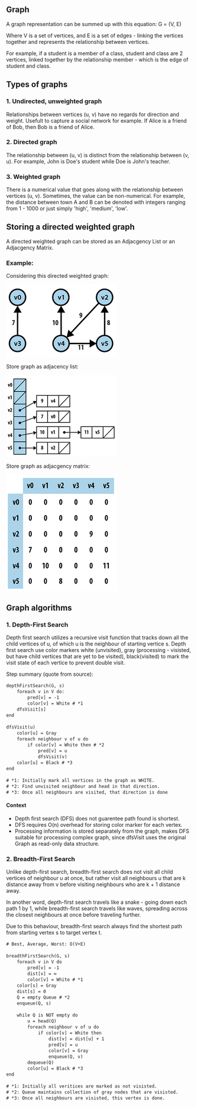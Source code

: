 ## Graph

A graph representation can be summed up with this equation: G = (V, E)

Where V is a set of vertices, and E is a set of edges - linking the vertices together and represents the relationship between vertices.

For example, if a student is a member of a class, student and class are 2 vertices, linked together by the relationship member - which is the edge of student and class.

## Types of graphs

### 1. Undirected, unweighted graph

Relationships between vertices (u, v) have no regards for direction and weight. Usefult to capture a social network for example. If Alice is a friend of Bob, then Bob is a friend of Alice.

### 2. Directed graph

The relationship between (u, v) is distinct from the relationship between (v, u). For example, John is Doe's student while Doe is John's teacher.

### 3. Weighted graph

There is a numerical value that goes along with the relationship between vertices (u, v). Sometimes, the value can be non-numerical. For example, the distance between town A and B can be denoted with integers ranging from 1 - 1000 or just simply 'high', 'medium', 'low'.

## Storing a directed weighted graph

A directed weighted graph can be stored as an Adjacgency List or an Adjacgency Matrix.

### Example: 

Considering this directed weighted graph:

![Sample graph](./graph_sample.png)

Store graph as adjacency list:

![Adjacency list](./adjacency_list.png)

Store graph as adjacgency matrix:

![Adjacency list](./adjacency_matrix.png)

## Graph algorithms

### 1. Depth-First Search

Depth first search utilizes a recursive visit function that tracks down all the child vertices of u, of which u is the neighbour of starting vertice s. Depth first search use color markers white (unvisited), gray (processing - visisted, but have child vertices that are yet to be visited), black(visited) to mark the visit state of each vertice to prevent double visit.

Step summary (quote from source):

```
depthFirstSearch(G, s)
    foreach v in V do:
        pred[v] = -1
        color[v] = White # *1
    dfsVisit[s]
end

dfsVisit(u)
    color[u] = Gray
    foreach neighbour v of u do
        if color[v] = White then # *2
            pred[v] = u
            dfsVisit(v)
    color[u] = Black # *3
end

# *1: Initially mark all vertices in the graph as WHITE.
# *2: Find unvisited neighbour and head in that direction.
# *3: Once all neighbours are visited, that direction is done

```


#### Context

- Depth first search (DFS) does not guarentee path found is shortest.
- DFS requires O(n) overhead for storing color marker for each vertex.
- Processing information is stored separately from the graph, makes DFS suitable for processing complex graph, since dfsVisit uses the original Graph as read-only data structure.

### 2. Breadth-First Search

Unlike depth-first search, breadth-first search does not visit all child vertices of neighbour u at once, but rather visit all neighbours u that are k distance away from v before visiting neighbours who are k + 1 distance away. 

In another word, depth-first search travels like a snake - going down each path 1 by 1, while breadth-first search travels like waves, spreading across the closest neighbours at once before traveling further.

Due to this behaviour, breadth-first search always find the shortest path from starting vertex s to target vertex t.

```
# Best, Average, Worst: O(V+E)

breadthFirstSearch(G, s)
    foreach v in V do
        pred[v] = -1
        dist[v] = ∞
        color[v] = White # *1
    color[s] = Gray
    dist[s] = 0
    Q = empty Queue # *2
    enqueue(Q, s)
    
    while Q is NOT empty do
        u = head(Q)
        foreach neighbour v of u do
            if color[v] = White then
                dist[v] = dist[u] + 1
                pred[v] = u
                color[v] = Gray
                enqueue(Q, v)
        dequeue(Q)
        color[u] = Black # *3
end

# *1: Initially all veritices are marked as not visisted.
# *2: Queue maintains collection of gray nodes that are visisted.
# *3: Once all neighbours are visisted, this vertex is done.
```
